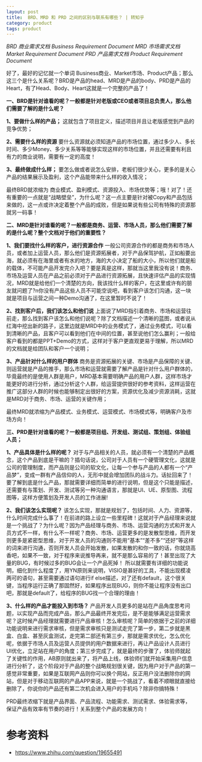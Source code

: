 ```yaml
---
layout: post
title:  BRD、MRD 和 PRD 之间的区别与联系有哪些？ | 转知乎
category: product
tags: product
---
```

_BRD 商业需求文档 Business Requirement Document_
_MRD 市场需求文档 Market Requirement Document_
_PRD 产品需求文档 Product Requirement Document_

好了，最好的记忆就一个单词 Business商业、Market市场、Product产品；那么这三个是什么关系呢？BRD是产品的head、MRD是产品的body、PRD是产品的Heart，有了Head、Body、Heart这就是一个完整的产品了！

**一、BRD是针对谁看的呢？一般都是针对老版或CEO或者项目总负责人，那么他们需要了解的是什么呢？**

**1、要做什么样的产品；**
这就包含了项目定义，描述项目并且让老版感觉到产品的竞争优势；

**2、需要什么样的资源**
要什么资源就必须知道产品的市场位置，通过多少人、多长时间、多少Money、多少关系等等能够实现这样的市场位置，并且还需要有利且有力的商业说明，需要有一定的高度！

**3、最终做成什么样；**
要怎么做或者说怎么安排，老板们很少关心，更多的是关心产品的结果展示及盈利，这个产品能带来什么样的收入情况；

最终BRD就浓缩为 商业模式、盈利模式、资源投入、市场优势等；哦！对了！还有重要的一点就是“战略壁垒”，为什么呢？这一点主要是针对被Copy和产品包括来做的，这一点或许决定着整个产品的成败，但是如果说有些公司有特殊的资源那就另一码事！

**二、MRD是针对谁看的呢？一般都是商务、运营、市场人员，那么他们需要了解的是什么呢？整个文档对于他们的重要性？**

**1、我们要找什么样的客户，进行资源合作**
一般公司资源合作的都是商务和市场人员，或者加上运营人员，那么他们是资源拓展者，对于产品保驾护航，正如船要出海，就必须有在海里或者有水的地方，海的大小决定了船的大小，所以他们就是船的载体，不可能产品开发完介入吧？要是真是这样，那就当这里我没有说！商务、市场及运营人员在产品之前必须对于产品进行资源拓展，且快速评估产品的实现情况，MRD就是给他们一个清楚的方向，我该找什么样的客户，在这里或许有的朋友就问题了?n你没有产品这些人员不可能空说吧，看到客户该怎们沟通，这一块就是项目与运营之间一种Demo沟通了，在这里暂时不说了！

**2、找到客户后，我们该怎么和他们说**
上面说了MRD指引着商务、市场和运营往前走，那么找到客户该怎么和他们说呢？除了文档描述一个清晰的蓝图，或者说从红海中挖出新的路子，这里边就是MRD中的业务模式了，通过业务模式，可以看到清晰的产品，且客户可以看到他们在中间的位置，甚至说他们怎么赢利；一般给客户看到的都是PPT+Demo的方式，这样对于客户更直观更易于理解，所以MRD的文档就是给团队和客户一个说明；

**3、产品针对什么样的用户群体**
商务是资源拓展的关键、市场是产品保障的关键、则运营就是产品的推手，那么市场和运营就需要了解产品是针对什么用户群体的，毕竟最终的是使用人群是用户，MRD基本需要明确产品的用户人群，这样市场才能更好的进行分析，通过分析这个人群，给运营提供很好的参考资料，这样运营在推广这部分人群的时候也能够制定出很好的方案，资源优化及减少资源消耗，这就是MRD对于商务、市场、运营的关键作用；

最终MRD就浓缩为产品模式、业务模式、运营模式、市场模式等，明确客户及市场方向！

**三、PRD是针对谁看的呢？一般都是项目组、开发组、测试组、策划组、体验组人员；**

**1、产品具体是什么样的呢？**
对于与产品相关的人员，就必须有一个清楚的产品概念，这个产品到底是干嘛的？插句话说，公司对于人员有一个硬管理文化，这就是公司的管理制度，而产品则是公司的软文化，让每一个参与产品的人都有一个“产品梦”，变成一群有产品信仰的人，无形中就会增加团队的战斗力。话扯回来了！要了解到底是什么产品，那就需要详细而简单的进行说明，但是这个只能是描述，还需要有与策划、开发、测试等另一种沟通语言，那就是UI、UE、原型图、流程图等，这样方便策划及开发人员的工作进展!

**2、我们该怎么实现呢？**
该怎么实现，那就是规划了，包括时间、人力、资源等，什么时间完成什么事了！在前进的路上设立一些里程碑！这就对于产品经理来说就是一个挑战了？为什么呢？因为产品经理与商务、市场、运营沟通的方式和开发人员方式不一样，有什么不一样呢？商务、市场、运营更多的是发散型思维，而开发则更多是紧密型思维，对于开发人员的沟通则不能用“基本”“差不多”“还好”等这样的词来进行沟通，否则开发人员会开始发散，如果发散的和你一致的话，你就烧高香吧，如果不一致，对于程序来说推导再来，就不是那么容易的了！甚至出现了大量的BUG，有时候过多的BUG会让一个产品死掉！
所以就需要有详细的功能说明，细化到什么程度了，用YN原则来说明，VISIO是甚好的工具，不能出现模凌两可的语句，甚至需要通过语句进行if else描述，对了还有default，这个很关键，当程序运行正确了那固然好，如果程序出现BUG，则你不能让程序没有出口吧，那就是default了，给程序的BUG找一个合理的理由！

**3、什么样的产品才能投入到市场？**
产品开发人员更多的是站在产品角度思考问题，以实现产品而完成产品，那么产品最终开发完后，是不是能够满足运营需求呢？这时候产品经理就需要进行产品审核！怎么审核呢？简单的依据于之前的详细功能说明来进行需求审核，但是需求审核只是测试走完了第一步，第二步就是黑盒、白盒、甚至灰盒测试，走完第二部还有第三步，那就是需求优化，怎么优化呢，依据于市场人员及运营人员提供的用户数据来进行，再让产品设计人员进行UI优化，立足站在用户的角度；第三步完成了，就是最终的步骤了，体验师就起了关键性的作用，AB原则就出来了，将产品上线，体验师们就开始采集用户信息进行分析了，这个阶段对于产品的整个战略规划很关键，因为用户对于产品的第一感觉非常重要，如果是互联网产品则你可以换个网站，反正用户没法删除你的网站，但是对于移动互联网的产品APP来说，就是一个挑战了，看着不顺眼就直接给删除了，你说你的产品还有第二次机会进入用户的手机吗？除非你搞特殊！

PRD最终浓缩下就是产品界面、产品流程、功能需求、测试需求、体验需求等，保证产品有效率有节奏的进行！关系到整个产品的发展方向！

# 参考资料

* <https://www.zhihu.com/question/19655491>
